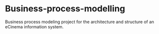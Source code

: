 # Business-process-modelling
Business process modeling project for the architecture and structure of an eCinema information system.
